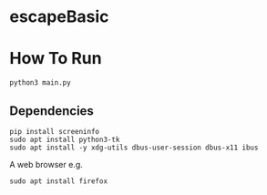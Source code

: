 # escapeBasic

# How To Run
```
python3 main.py
```

## Dependencies
```
pip install screeninfo
sudo apt install python3-tk
sudo apt install -y xdg-utils dbus-user-session dbus-x11 ibus
```

A web browser e.g.
```
sudo apt install firefox
```